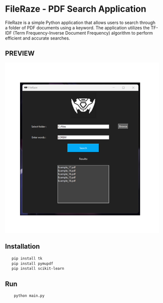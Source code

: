 # FileRaze - PDF Search Application

FileRaze is a simple Python application that allows users to search through a folder of PDF documents using a keyword. The application utilizes the TF-IDF (Term Frequency-Inverse Document Frequency) algorithm to perform efficient and accurate searches.

## PREVIEW
![alt text](https://github.com/KiraiEEE/FileRaze/blob/main/preview_1.png?raw=true)

## Installation
```bash
   pip install tk
   pip install pymupdf
   pip install scikit-learn
```
## Run
```bash
    python main.py
```
